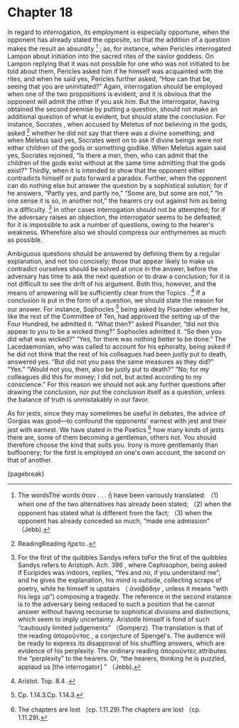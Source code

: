 # Chapter 18

In regard to interrogation, its employment is especially opportune, when the opponent has already stated the opposite, so that the addition of a
question makes the result an absurdity [^^17_1] ; as, for instance, when Pericles interrogated Lampon about initiation into the sacred rites of the
savior goddess. On Lampon replying that it was not possible for one who was not initiated to be told about them, Pericles asked him if he himself
was acquainted with the rites, and when he said yes, Pericles further asked, “How can that be, seeing that you are uninitiated?” Again,
interrogation should be employed when one of the two propositions is evident, and it is obvious that the opponent will admit the other if you ask
him. But the interrogator, having obtained the second premise by putting a question, should not make an additional question of what is evident, but
should state the conclusion. For instance, Socrates , when accused by Meletus of not believing in the gods, asked [^^17_2] whether he did not say
that there was a divine something; and when Meletus said yes, Socrates went on to ask if divine beings were not either children of the gods or
something godlike. When Meletus again said yes, Socrates rejoined, “Is there a man, then, who can admit that the children of the gods exist without
at the same time admitting that the gods exist?” Thirdly, when it is intended to show that the opponent either contradicts himself or puts forward a
paradox. Further, when the opponent can do nothing else but answer the question by a sophistical solution; for if he answers, “Partly yes, and
partly no,” “Some are, but some are not,” “In one sense it is so, in another not,” the hearers cry out against him as being in a
difficulty. [^^17_3] In other cases interrogation should not be attempted; for if the adversary raises an objection, the interrogator seems to be
defeated; for it is impossible to ask a number of questions, owing to the hearer's weakness. Wherefore also we should compress our enthymemes as
much as possible.

Ambiguous questions should be answered by defining them by a regular explanation, and not too concisely; those that appear likely to make us
contradict ourselves should be solved at once in the answer, before the adversary has time to ask the next question or to draw a conclusion; for it
is not difficult to see the drift of his argument. Both this, however, and the means of answering will be sufficiently clear from the
Topics . [^^17_4] If a conclusion is put in the form of a question, we should state the reason for our answer. For instance, Sophocles [^^17_5]
being asked by Pisander whether he, like the rest of the Committee of Ten, had approved the setting up of the Four Hundred, he admitted it. “What
then?” asked Pisander, “did not this appear to you to be a wicked thing?” Sophocles admitted it. “So then you did what was wicked?” “Yes, for there
was nothing better to be done.” The Lacedaemonian, who was called to account for his ephoralty, being asked if he did not think that the rest of his
colleagues had been justly put to death, answered yes. “But did not you pass the same measures as they did?” “Yes.” “Would not you, then, also be
justly put to death?” “No; for my colleagues did this for money; I did not, but acted according to my conscience.” For this reason we should not ask
any further questions after drawing the conclusion, nor put the conclusion itself as a question, unless the balance of truth is unmistakably in our
favor.

As for jests, since they may sometimes be useful in debates, the advice of Gorgias was good—to confound the opponents' earnest with jest and their
jest with earnest. We have stated in the Poetics [^^17_6] how many kinds of jests there are, some of them becoming a gentleman, others not. You
should therefore choose the kind that suits you. Irony is more gentlemanly than buffoonery; for the first is employed on one's own account, the
second on that of another.

{pagebreak}

[^^17_1]: The wordsThe words ὅταν . . . ᾖ have been variously translated: （1) when one of the two alternatives has already been stated; （2) when the
opponent has stated what is different from the fact; （3) when the opponent has already conceded so much, “made one admission” （Jebb).

[^^17_2]: ReadingReading ἤρετο .

[^^17_3]: For the first of the quibbles Sandys refers toFor the first of the quibbles Sandys refers to Aristoph. Ach. 396 , where Cephisophon, being
asked if Euripides was indoors, replies, “Yes and no, if you understand me”; and he gives the explanation, his mind is outside, collecting scraps of
poetry, while he himself is upstairs （ ἀναβάδην , unless it means “with his legs up”) composing a tragedy. The reference in the second instance is
to the adversary being reduced to such a position that he cannot answer without having recourse to sophistical divisions and distinctions, which
seem to imply uncertainty. Aristotle himself is fond of such “cautiously limited judgements” （Gomperz). The translation is that of the reading
ἀποροῦντος , a conjecture of Spengel's. The audience will be ready to express its disapproval of his shuffling answers, which are evidence of his
perplexity. The ordinary reading ἀποροῦντες attributes the “perplexity” to the hearers. Or, “the hearers, thinking he is puzzled, applaud
us [the interrogator] ” （Jebb).

[^^17_4]: Aristot. Top. 8.4 .

[^^17_5]: Cp. 1.14.3.Cp. 1.14.3.

[^^17_6]: The chapters are lost （cp. 1.11.29).The chapters are lost （cp. 1.11.29). 

